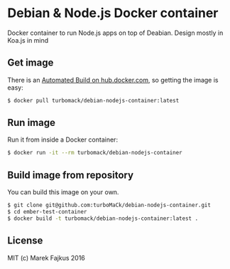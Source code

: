 # Debian & Node.js Docker container
Docker container to run Node.js apps on top of Deabian. Design mostly in Koa.js in mind

## Get image

There is an [Automated Build on hub.docker.com](https://hub.docker.com/r/turbomack/debian-nodejs-container/), so getting the image is easy:

```bash
$ docker pull turbomack/debian-nodejs-container:latest
```

## Run image

Run it from inside a Docker container:

```bash
$ docker run -it --rm turbomack/debian-nodejs-container
```

## Build image from repository

You can build this image on your own.

```bash
$ git clone git@github.com:turboMaCk/debian-nodejs-container.git
$ cd ember-test-container
$ docker build -t turbomack/debian-nodejs-container:latest .
```

## License
MIT (c) Marek Fajkus 2016
